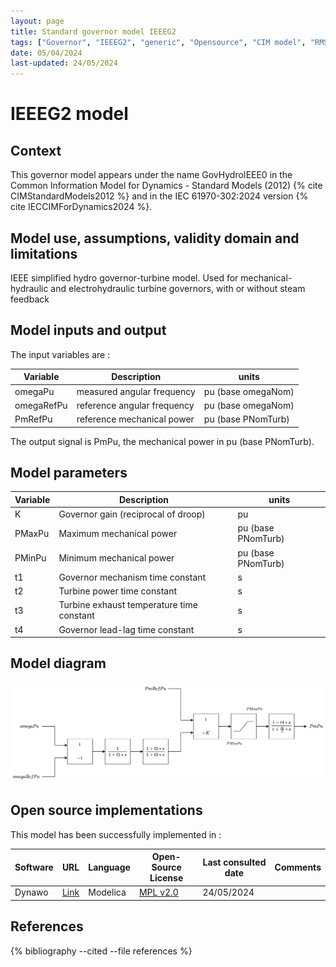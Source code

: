 ```yaml
---
layout: page
title: Standard governor model IEEEG2
tags: ["Governor", "IEEEG2", "generic", "Opensource", "CIM model", "RMS", "phasor", "MRL4", "Single phase", "GovHydroIEEE0", "IEC", "dynawo", "#106"]
date: 05/04/2024
last-updated: 24/05/2024
---
```

# IEEEG2 model

## Context

This governor model appears under the name GovHydroIEEE0 in the Common Information Model for Dynamics - Standard Models (2012) {% cite CIMStandardModels2012 %} and in the IEC 61970-302:2024 version {% cite IECCIMForDynamics2024 %}.

## Model use, assumptions, validity domain and limitations

IEEE simplified hydro governor-turbine model. Used for mechanical-hydraulic and electrohydraulic turbine governors, with or without steam feedback

## Model inputs and output

The input variables are :

| Variable | Description | units |
|-----------|--------------| ------|
|omegaPu |measured angular frequency | pu (base omegaNom)|
|omegaRefPu |reference angular frequency |pu (base omegaNom)|
|PmRefPu |reference mechanical power |pu (base PNomTurb)|

The output signal is PmPu, the mechanical power in pu (base PNomTurb).

## Model parameters

| Variable | Description | units |
|-----------|--------------| ------|
|K |Governor gain (reciprocal of droop) |pu|
|PMaxPu |Maximum mechanical power |pu (base PNomTurb)|
|PMinPu |Minimum mechanical power |pu (base PNomTurb)|
|t1 |Governor mechanism time constant |s|
|t2 |Turbine power time constant |s|
|t3 |Turbine exhaust temperature time constant |s|
|t4 |Governor lead-lag time constant |s|

## Model diagram

<img src="/pages/models/regulations/IEEEG2/IEEEG2.drawio.svg" alt="IEEEG2 diagram">

## Open source implementations

This model has been successfully implemented in :

| Software      | URL | Language | Open-Source License | Last consulted date | Comments |
| ------------- | --- | -------- | ------------------- | ------------------- | -------- |
| Dynawo | [Link](https://github.com/dynawo/dynawo) | Modelica | [MPL v2.0](https://www.mozilla.org/en-US/MPL/2.0/)  | 24/05/2024 |  |

## References

{% bibliography --cited --file references  %}
